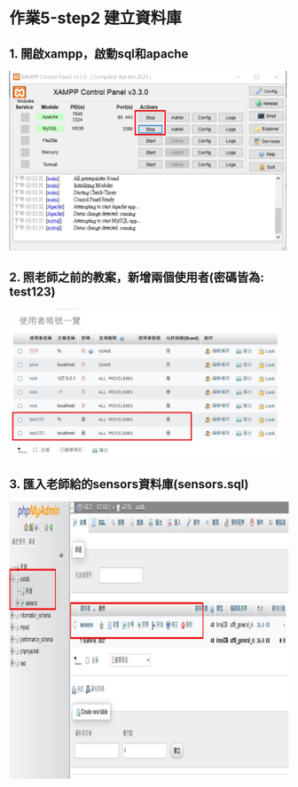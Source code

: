 # 作業5-step2 建立資料庫

## 1. 開啟xampp，啟動sql和apache
<img src="step2_1.jpg" alt="aiot" width="500"/>

## 2. 照老師之前的教案，新增兩個使用者(密碼皆為: test123)
<img src="step2_2.jpg" alt="aiot" width="500"/>

## 3.	匯入老師給的sensors資料庫(sensors.sql)
<img src="step2_3.jpg" alt="aiot" height="500"/>
